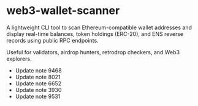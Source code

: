 # web3-wallet-scanner

A lightweight CLI tool to scan Ethereum-compatible wallet addresses and display real-time balances, token holdings (ERC-20), and ENS reverse records using public RPC endpoints.

Useful for validators, airdrop hunters, retrodrop checkers, and Web3 explorers.
- Update note 9468
- Update note 8021
- Update note 6652
- Update note 3930
- Update note 9531
